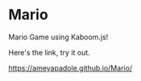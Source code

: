 # Mario
Mario Game using Kaboom.js!

Here's the link, try it out. 

https://ameyapadole.github.io/Mario/

